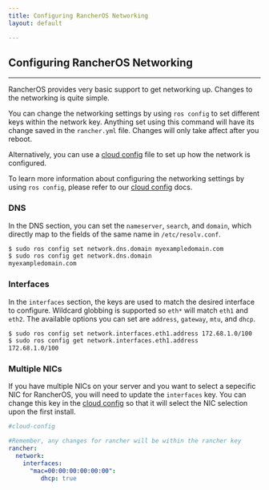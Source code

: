 ```yaml
---
title: Configuring RancherOS Networking
layout: default

---
```


## Configuring RancherOS Networking
---

RancherOS provides very basic support to get networking up. Changes to the networking is quite simple. 

You can change the networking settings by using `ros config` to set different keys within the network key. Anything set using this command will have its change saved in the `rancher.yml` file. Changes will only take affect after you reboot.

Alternatively, you can use a [cloud config]({{site.baseurl}}/docs/cloud-config) file to set up how the network is configured. 

To learn more information about configuring the networking settings by using `ros config`, please refer to our [cloud config]({{site.baseurl}}/docs/cloud-config) docs. 

### DNS

In the DNS section, you can set the `nameserver`, `search`, and `domain`, which directly map to the fields of the same name in `/etc/resolv.conf`.

```bash
$ sudo ros config set network.dns.domain myexampledomain.com
$ sudo ros config get network.dns.domain
myexampledomain.com
```


### Interfaces

In the `interfaces` section, the keys are used to match the desired interface to configure.  Wildcard globbing is supported so `eth*` will match `eth1` and `eth2`.  The available options you can set are `address`, `gateway`, `mtu`, and `dhcp`.

```bash
$ sudo ros config set network.interfaces.eth1.address 172.68.1.0/100
$ sudo ros config get network.interfaces.eth1.address
172.68.1.0/100
```

### Multiple NICs

If you have multiple NICs on your server and you want to select a sepecific NIC for RancherOS, you will need to update the `interfaces` key. You can change this key in the [cloud config]({{site.baseurl}}/docs/cloud-config) so that it will select the NIC selection upon the first install. 

```yaml
#cloud-config

#Remember, any changes for rancher will be within the rancher key
rancher:
  network:
    interfaces:
      "mac=00:00:00:00:00:00":
         dhcp: true
```

